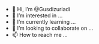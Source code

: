 - 👋 Hi, I’m @Gusdizuriadi
- 👀 I’m interested in ...
- 🌱 I’m currently learning ...
- 💞️ I’m looking to collaborate on ...
- 📫 How to reach me ...

<!---
Gusdizuriadi/Gusdizuriadi is a ✨ special ✨ repository because its `README.md` (this file) appears on your GitHub profile.
You can click the Preview link to take a look at your changes.
--->
